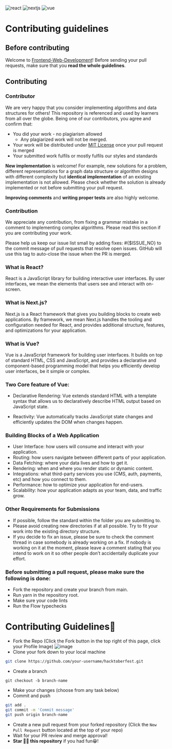 ![react](https://user-images.githubusercontent.com/76655825/194720609-2fb31525-eb96-4845-8fd0-53f6596b4c8f.png)
![nextjs](https://user-images.githubusercontent.com/76655825/194720648-0ad25e1e-a714-4fe9-8a4f-62dd15c050b6.png)
![vue](https://user-images.githubusercontent.com/76655825/194720575-f363f54b-07f7-46a0-878f-d618ecfb19f4.png)

# Contributing guidelines

## Before contributing

Welcome to [Frontend-Web-Development](https://github.com/Developer-Student-Clubs-MMDU/Frontend-Web-Development)! Before sending your pull requests, make sure that you __read the whole guidelines__.

## Contributing

### Contributor

We are very happy that you consider implementing algorithms and data structures for others! This repository is referenced and used by learners from all over the globe. Being one of our contributors, you agree and confirm that:

- You did your work - no plagiarism allowed
  - Any plagiarized work will not be merged.
- Your work will be distributed under [MIT License](LICENSE.md) once your pull request is merged
- Your submitted work fulfils or mostly fulfils our styles and standards

__New implementation__ is welcome! For example, new solutions for a problem, different representations for a graph data structure or algorithm designs with different complexity but __identical implementation__ of an existing implementation is not allowed. Please check whether the solution is already implemented or not before submitting your pull request.

__Improving comments__ and __writing proper tests__ are also highly welcome.

### Contribution

We appreciate any contribution, from fixing a grammar mistake in a comment to implementing complex algorithms. Please read this section if you are contributing your work.

Please help us keep our issue list small by adding fixes: #{$ISSUE_NO} to the commit message of pull requests that resolve open issues. GitHub will use this tag to auto-close the issue when the PR is merged.

### What is React?

React is a JavaScript library for building interactive user interfaces.
By user interfaces, we mean the elements that users see and interact with on-screen.

### What is Next.js?

Next.js is a React framework that gives you building blocks to create web applications.
By framework, we mean Next.js handles the tooling and configuration needed for React, and provides additional structure, features, and optimizations for your application.

### What is Vue?

Vue is a JavaScript framework for building user interfaces. It builds on top of standard HTML, CSS and JavaScript, and provides a declarative and component-based programming model that helps you efficiently develop user interfaces, be it simple or complex.

### Two Core feature of Vue:
- Declarative Rendering: Vue extends standard HTML with a template syntax that allows us to declaratively describe HTML output based on JavaScript state.

- Reactivity: Vue automatically tracks JavaScript state changes and efficiently updates the DOM when changes happen.

### Building Blocks of a Web Application
- User Interface: how users will consume and interact with your application.
- Routing: how users navigate between different parts of your application.
- Data Fetching: where your data lives and how to get it.
- Rendering: when and where you render static or dynamic content.
- Integrations: what third-party services you use (CMS, auth, payments, etc) and how you connect to them.
- Performance: how to optimize your application for end-users.
- Scalability: how your application adapts as your team, data, and traffic grow. 

### Other Requirements for Submissions
- If possible, follow the standard within the folder you are submitting to.
- Please avoid creating new directories if at all possible. Try to fit your work into the existing directory structure.
- If you decide to fix an issue, please be sure to check the comment thread in case somebody is already working on a fix. If nobody is working on it at the moment, please leave a comment stating that you intend to work on it so other people don’t accidentally duplicate your effort.

### Before submitting a pull request, please make sure the following is done:
- Fork the repository and create your branch from main.
- Run yarn in the repository root.
- Make sure your code lints
- Run the Flow typechecks

# Contributing Guidelines📝
- Fork the Repo (Click the Fork button in the top right of this page, click your Profile Image)
 ![image](https://user-images.githubusercontent.com/80347492/194729264-db3e4901-b3f7-4d08-b64f-d9de8dbb4700.png)
-  Clone your fork down to your local machine
```bash
git clone https://github.com/your-username/hacktoberfest.git
```

* Create a branch

```git bash
git checkout -b branch-name
```

- Make your changes (choose from any task below)
- Commit and push

```bash
git add .
git commit -m 'Commit message'
git push origin branch-name
```

* Create a new pull request from your forked repository (Click the `New Pull Request` button located at the top of your repo)
* Wait for your PR review and merge approval!
* __Star 🌟🌟 this repository__ if you had fun😁!
